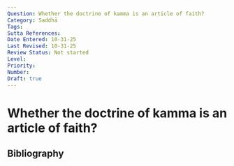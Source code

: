 ```yaml
---
Question: Whether the doctrine of kamma is an article of faith?
Category: Saddhā
Tags: 
Sutta References: 
Date Entered: 10-31-25
Last Revised: 10-31-25
Review Status: Not started
Level: 
Priority: 
Number: 
Draft: true
---
```


# Whether the doctrine of kamma is an article of faith?

## Bibliography

<!-- 

Notes:



-->